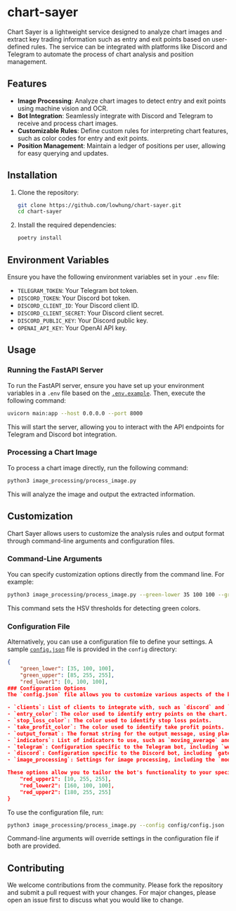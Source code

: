# chart-sayer
Chart Sayer is a lightweight service designed to analyze chart images and extract key trading information such as entry and exit points based on user-defined rules. The service can be integrated with platforms like Discord and Telegram to automate the process of chart analysis and position management.

## Features
- **Image Processing**: Analyze chart images to detect entry and exit points using machine vision and OCR.
- **Bot Integration**: Seamlessly integrate with Discord and Telegram to receive and process chart images.
- **Customizable Rules**: Define custom rules for interpreting chart features, such as color codes for entry and exit points.
- **Position Management**: Maintain a ledger of positions per user, allowing for easy querying and updates.

## Installation
1. Clone the repository:
   ```bash
   git clone https://github.com/lowhung/chart-sayer.git
   cd chart-sayer
   ```
2. Install the required dependencies:
   ```bash
   poetry install
   ```

## Environment Variables
Ensure you have the following environment variables set in your `.env` file:

- `TELEGRAM_TOKEN`: Your Telegram bot token.
- `DISCORD_TOKEN`: Your Discord bot token.
- `DISCORD_CLIENT_ID`: Your Discord client ID.
- `DISCORD_CLIENT_SECRET`: Your Discord client secret.
- `DISCORD_PUBLIC_KEY`: Your Discord public key.
- `OPENAI_API_KEY`: Your OpenAI API key.

## Usage
### Running the FastAPI Server
To run the FastAPI server, ensure you have set up your environment variables in a `.env` file based on the [`.env.example`](.env.example). Then, execute the following command:
```bash
uvicorn main:app --host 0.0.0.0 --port 8000
```
This will start the server, allowing you to interact with the API endpoints for Telegram and Discord bot integration.

### Processing a Chart Image
To process a chart image directly, run the following command:
```bash
python3 image_processing/process_image.py
```
This will analyze the image and output the extracted information.

## Customization
Chart Sayer allows users to customize the analysis rules and output format through command-line arguments and configuration files.

### Command-Line Arguments
You can specify customization options directly from the command line. For example:
```bash
python3 image_processing/process_image.py --green-lower 35 100 100 --green-upper 85 255 255
```
This command sets the HSV thresholds for detecting green colors.

### Configuration File
Alternatively, you can use a configuration file to define your settings. A sample [`config.json`](config/config.json) file is provided in the `config` directory:
```json
{
    "green_lower": [35, 100, 100],
    "green_upper": [85, 255, 255],
    "red_lower1": [0, 100, 100],
### Configuration Options
The `config.json` file allows you to customize various aspects of the bot's behavior and image processing. Here are the options you can set:

- `clients`: List of clients to integrate with, such as `discord` and `telegram`.
- `entry_color`: The color used to identify entry points on the chart.
- `stop_loss_color`: The color used to identify stop loss points.
- `take_profit_color`: The color used to identify take profit points.
- `output_format`: The format string for the output message, using placeholders like `{entry}`, `{stop_loss}`, and `{take_profit}`.
- `indicators`: List of indicators to use, such as `moving_average` and `parabolic_sar`.
- `telegram`: Configuration specific to the Telegram bot, including `webhook_mode` and `webhook_url`.
- `discord`: Configuration specific to the Discord bot, including `gateway_mode` and `webhook_mode`.
- `image_processing`: Settings for image processing, including the `model` and `max_tokens`.

These options allow you to tailor the bot's functionality to your specific needs.
    "red_upper1": [10, 255, 255],
    "red_lower2": [160, 100, 100],
    "red_upper2": [180, 255, 255]
}
```
To use the configuration file, run:
```bash
python3 image_processing/process_image.py --config config/config.json
```

Command-line arguments will override settings in the configuration file if both are provided.

## Contributing
We welcome contributions from the community. Please fork the repository and submit a pull request with your changes. For major changes, please open an issue first to discuss what you would like to change.
